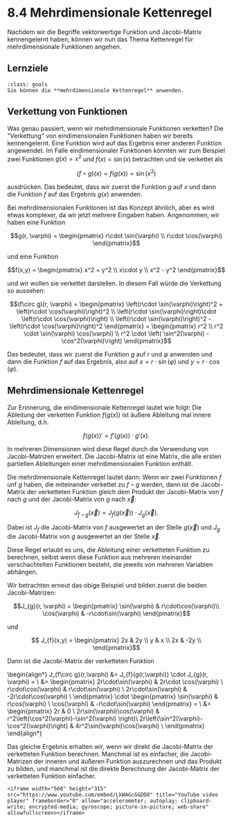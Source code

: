 # 8.4 Mehrdimensionale Kettenregel

Nachdem wir die Begriffe vektorwertige Funktion und Jacobi-Matrix kennengelernt
haben, können wir nun das Thema Kettenregel für mehrdimensionale Funktionen
angehen.

## Lernziele

```{admonition} Lernziel
:class: goals
Sie können die **mehrdimensionale Kettenregel** anwenden.
```

## Verkettung von Funktionen

Was genau passiert, wenn wir mehrdimensionale Funktionen verketten? Die
"Verkettung" von eindimensionalen Funktionen haben wir bereits kennengelernt.
Eine Funktion wird auf das Ergebnis einer anderen Funktion angewendet. Im Falle
eindimensionaler Funktionen könnten wir zum Beispiel zwei Funktionen $g(x)=x^2$
und $f(x)=\sin(x)$ betrachten und sie verkettet als

$$(f\circ g)(x) = f(g(x)) = \sin(x^2)$$

ausdrücken. Das bedeutet, dass wir zuerst die Funktion $g$ auf $x$ und dann die
Funktion $f$ auf das Ergebnis $g(x)$ anwenden.

Bei mehrdimensionalen Funktionen ist das Konzept ähnlich, aber es wird etwas
komplexer, da wir jetzt mehrere Eingaben haben. Angenommen, wir haben eine
Funktion

$$g(r, \varphi) =
\begin{pmatrix}
r\cdot \sin(\varphi) \\
r\cdot \cos(\varphi)
\end{pmatrix}$$

und eine Funktion

$$f(x,y) = \begin{pmatrix} x^2 + y^2 \\ x\cdot y \\ x^2 - y^2 \end{pmatrix}$$

und wir wollen sie verkettet darstellen. In diesem Fall würde die Verkettung so
aussehen:

$$(f\circ g)(r, \varphi) = \begin{pmatrix} \left(r\cdot \sin(\varphi)\right)^2 +
\left(r\cdot \cos(\varphi)\right)^2 \\ \left(r\cdot \sin(\varphi)\right)\cdot
\left(r\cdot \cos(\varphi)\right) \\
\left(r\cdot \sin(\varphi)\right)^2 - \left(r\cdot \cos(\varphi)\right)^2
\end{pmatrix} =
\begin{pmatrix}
r^2 \\
r^2 \cdot \sin(\varphi) \cos(\varphi) \\
r^2 \cdot \left( \sin^2(\varphi) - \cos^2(\varphi)\right)
\end{pmatrix}$$

Das bedeutet, dass wir zuerst die Funktion $g$ auf $r$ und $\varphi$ anwenden
und dann die Funktion $f$ auf das Ergebnis, also auf $x = r\cdot \sin(\varphi)$
und $y = r\cdot \cos(\varphi)$.

## Mehrdimensionale Kettenregel

Zur Erinnerung, die eindimensionale Kettenregel lautet wie folgt: Die Ableitung
der verketten Funktion $f(g(x))$ ist äußere Ableitung mal innere Ableitung, d.h.

$$f(g(x))' = f'(g(x))\cdot g'(x).$$

In mehreren Dimensionen wird diese Regel durch die Verwendung von
Jacobi-Matrizen erweitert. Die Jacobi-Matrix ist eine Matrix, die alle ersten
partiellen Ableitungen einer mehrdimensionalen Funktion enthält.

Die mehrdimensionale Kettenregel lautet dann: Wenn wir zwei Funktionen $f$ unf
$g$ haben, die miteinander verkettet zu $f\circ g$ werden, dann ist die
Jacobi-Matrix der verketteten Funktion   gleich dem Produkt der Jacobi-Matrix
von $f$ nach $g$ und der Jacobi-Matrix von $g$ nach $\vec{x}$:

$$J_{f\circ g}(\vec{x}) = J_{f}(g(\vec{x})) \cdot J_g(\vec{x}).$$

Dabei ist $J_{f}$ die Jacobi-Matrix von $f$ ausgewertet an der Stelle
$g(\vec{x})$ und $J_{g}$ die Jacobi-Matrix von $g$ ausgewertet an der Stelle
$\vec{x}$.

Diese Regel erlaubt es uns, die Ableitung einer verketteten Funktion zu
berechnen, selbst wenn diese Funktion aus mehreren ineinander verschachtelten
Funktionen besteht, die jeweils von mehreren Variablen abhängen.

Wir betrachten erneut das obige Beispiel und bilden zuerst die beiden
Jacobi-Matrizen:

$$J_{g}(r, \varphi) =
\begin{pmatrix}
\sin(\varphi) & r\cdot\cos(\varphi)\\
\cos(\varphi) & -r\cdot\sin(\varphi)
\end{pmatrix}$$

und

$$ J_{f}(x,y) =
\begin{pmatrix}
2x & 2y \\
y & x \\
2x & -2y \\
\end{pmatrix}$$

Dann ist die Jacobi-Matrix der verketteten Funktion

\begin{align*}
J_{f\circ g}(r,\varphi) &= J_{f}(g(r,\varphi)) \cdot J_{g}(r, \varphi) = \\
&=
\begin{pmatrix}
2r\cdot\sin(\varphi) & 2r\cdot \cos(\varphi) \\
r\cdot\cos(\varphi) & r\cdot\sin(\varphi) \\
2r\cdot\sin(\varphi) & -2r\cdot\cos(\varphi) \\
\end{pmatrix} \cdot
\begin{pmatrix}
\sin(\varphi) & r\cos(\varphi) \\
\cos(\varphi) & -r\cdot\sin(\varphi)
\end{pmatrix} = \\
&=
\begin{pmatrix}
2r & 0 \\
2r\sin(\varphi)\cos(\varphi) & r^2\left(\cos^2(\varphi)-\sin^2(\varphi) \right)\\
2r\left(\sin^2(\varphi)-\cos^2(\varphi)\right) & 4r^2\sin(\varphi)\cos(\varphi) \\
\end{pmatrix}
\end{align*}

Das gleiche Ergebnis erhalten wir, wenn wir direkt die Jacobi-Matrix der
verketteten Funktion berechnen. Manchmal ist es einfacher, die Jacobi-Matrizen
der inneren und äußeren Funktion auszurechnen und das Produkt zu bilden, und
manchmal ist die direkte Berechnung der Jacobi-Matrix der verketteten Funktion
einfacher.

```{dropdown} Video zu "Mehrdimensionale Kettenregel" von Prof. Hoever
<iframe width="560" height="315" src="https://www.youtube.com/embed/LkWAGcGGDD8" title="YouTube video player" frameborder="0" allow="accelerometer; autoplay; clipboard-write; encrypted-media; gyroscope; picture-in-picture; web-share" allowfullscreen></iframe>
```
